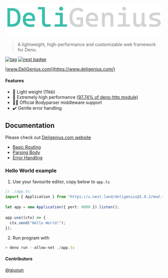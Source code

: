 ﻿![](https://github.com/deligenius/deligenius/blob/master/img/deligenius.png?raw=true)
> A lightweight, high-performance and customizable web framework for Deno.

[![tag](https://img.shields.io/badge/Deno%20-std%400.59.0-333?&logo=Deno)](https://deno.land/std@0.59.0)
 [![nest badge](https://nest.land/badge.svg)](https://nest.land/package/deligenius)

 [www.DeliGenius.com](https://www.deligenius.com/)
#### Features

- 🐤 Light weight (11kb)
- 🚅 Extremely high performance [(97.74% of deno http module)](https://www.deligenius.com/docs/benchmark)
- 🤸‍♂️ Official Bodyparser middleware support
- ✔️ Gentle error handling

## Documentation

Please check out [Deligenius.com website](https://www.deligenius.com/)

- [Basic Routing](https://www.deligenius.com/docs/basic-routing)
- [Parsing Body](https://www.deligenius.com/docs/parsing-body)
- [Error Handling](https://www.deligenius.com/docs/error-handling)

### Hello World example

1. Use your favourite editor, copy below to `app.ts`

```ts
// ./app.ts
import { Application } from "https://x.nest.land/deligenius@1.0.2/mod.ts";

let app = new Application({ port: 8000 }).listen();

app.use((ctx) => {
  ctx.send("Hello World!");
});
```

2. Run program with

```ts
> deno run --allow-net ./app.ts
```


#### Contributors
[@gjuoun](https://github.com/gjuoun)
